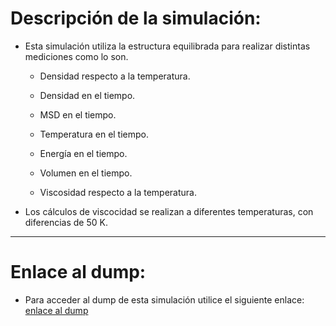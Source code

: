 # Descripción de la simulación:

- Esta simulación utiliza la estructura equilibrada para realizar distintas mediciones como lo son.

    - Densidad respecto a la temperatura.

    - Densidad en el tiempo.

    - MSD en el tiempo. 
    
    - Temperatura en el tiempo.

    - Energía en el tiempo.

    - Volumen en el tiempo.

    - Viscosidad respecto a la temperatura.

-  Los cálculos de viscocidad se realizan a diferentes temperaturas, con diferencias de 50 K.

---

# Enlace al dump:

- Para acceder al dump de esta simulación utilice el siguiente enlace: [enlace al dump](https://1drv.ms/u/c/2270be8bdd4ae905/EcjKnxiDsqdEuXK-_OwJXQMBeW5-r1f92nlMUaPh5RH9bQ?e=IRppxk)